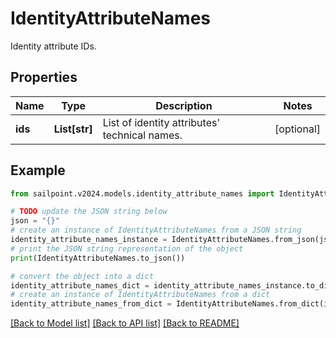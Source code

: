 # IdentityAttributeNames

Identity attribute IDs.

## Properties

Name | Type | Description | Notes
------------ | ------------- | ------------- | -------------
**ids** | **List[str]** | List of identity attributes&#39; technical names. | [optional] 

## Example

```python
from sailpoint.v2024.models.identity_attribute_names import IdentityAttributeNames

# TODO update the JSON string below
json = "{}"
# create an instance of IdentityAttributeNames from a JSON string
identity_attribute_names_instance = IdentityAttributeNames.from_json(json)
# print the JSON string representation of the object
print(IdentityAttributeNames.to_json())

# convert the object into a dict
identity_attribute_names_dict = identity_attribute_names_instance.to_dict()
# create an instance of IdentityAttributeNames from a dict
identity_attribute_names_from_dict = IdentityAttributeNames.from_dict(identity_attribute_names_dict)
```
[[Back to Model list]](../README.md#documentation-for-models) [[Back to API list]](../README.md#documentation-for-api-endpoints) [[Back to README]](../README.md)


